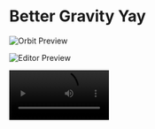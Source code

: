# Better Gravity Yay

![Orbit Preview](https://live.staticflickr.com/65535/53894549401_28550184a9_h.jpg)

![Editor Preview](https://live.staticflickr.com/65535/53894793588_99f644b2b3_h.jpg)

<video src='https://youtu.be/-kKPgeS99N8' width=180/>


